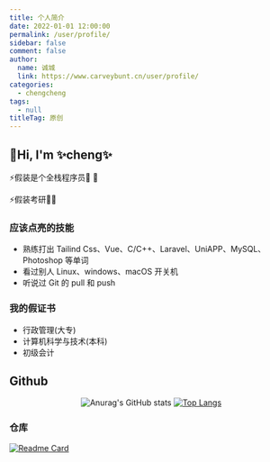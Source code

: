 ```yaml
---
title: 个人简介
date: 2022-01-01 12:00:00
permalink: /user/profile/
sidebar: false
comment: false
author: 
  name: 诚城
  link: https://www.carveybunt.cn/user/profile/
categories: 
  - chengcheng
tags: 
  - null
titleTag: 原创
---
```

## 👋Hi, I'm ✨cheng✨
⚡假装是个全栈程序员🐼 &#x1F4A8;	

⚡假装考研🐼&#x1F4A6;  
### 应该点亮的技能
* 熟练打出 Tailind Css、Vue、C/C++、Laravel、UniAPP、MySQL、Photoshop  等单词
* 看过别人 Linux、windows、macOS 开关机
* 听说过 Git 的 pull 和 push
### 我的假证书
* 行政管理(大专)
* 计算机科学与技术(本科)
* 初级会计

## Github
[comment]: <> (热门语言卡片)

<div align="center">

![Anurag's GitHub stats](https://github-readme-stats.vercel.app/api?username=carveybunt&show_icons=true&theme=radical) [![Top Langs](https://github-readme-stats.vercel.app/api/top-langs/?username=carveybunt&layout=compact&theme=tokyonight)](https://github.com/anuraghazra/github-readme-stats)

</div>

### 仓库
[comment]: <> (// GitHub 更多置顶 允许你在使用 GitHub readme profile 时，在个人资料中置顶多于 6 个 repo 。使用 Readme Card 你不再受限于置顶最多 6 个存储库了。)
[![Readme Card](https://github-readme-stats.vercel.app/api/pin/?username=carveybunt&repo=blog&theme=panda)](https://github.com/carveybunt/blog)